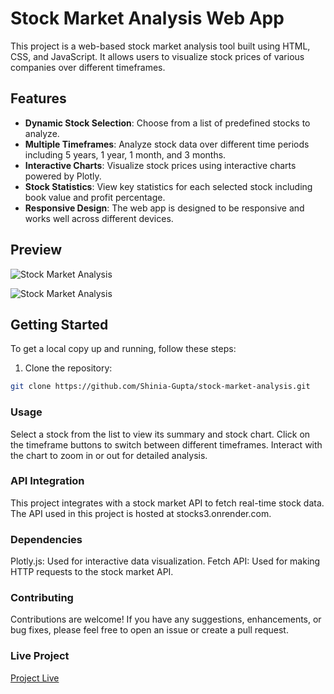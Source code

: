 # Stock Market Analysis Web App

This project is a web-based stock market analysis tool built using HTML, CSS, and JavaScript. It allows users to visualize stock prices of various companies over different timeframes.

## Features

- **Dynamic Stock Selection**: Choose from a list of predefined stocks to analyze.
- **Multiple Timeframes**: Analyze stock data over different time periods including 5 years, 1 year, 1 month, and 3 months.
- **Interactive Charts**: Visualize stock prices using interactive charts powered by Plotly.
- **Stock Statistics**: View key statistics for each selected stock including book value and profit percentage.
- **Responsive Design**: The web app is designed to be responsive and works well across different devices.

## Preview

![Stock Market Analysis](![image](https://github.com/Shinia-Gupta/Stock-Market-Analysis/assets/113818197/6d92b064-6a2f-4c58-977d-c588afc0bd3d)
)

![Stock Market Analysis](![image](https://github.com/Shinia-Gupta/Stock-Market-Analysis/assets/113818197/b935f05d-9fdc-4d41-b598-cfa986280f8e)
)


## Getting Started

To get a local copy up and running, follow these steps:

1. Clone the repository:

```bash
git clone https://github.com/Shinia-Gupta/stock-market-analysis.git
```

### Usage
Select a stock from the list to view its summary and stock chart.
Click on the timeframe buttons to switch between different timeframes.
Interact with the chart to zoom in or out for detailed analysis.

### API Integration
This project integrates with a stock market API to fetch real-time stock data. The API used in this project is hosted at stocks3.onrender.com.

### Dependencies
Plotly.js: Used for interactive data visualization.
Fetch API: Used for making HTTP requests to the stock market API.

### Contributing
Contributions are welcome! If you have any suggestions, enhancements, or bug fixes, please feel free to open an issue or create a pull request.

### Live Project
[Project Live]()
